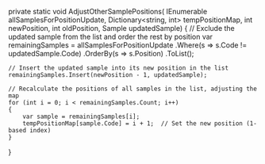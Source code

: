 private static void AdjustOtherSamplePositions(
    IEnumerable<Sample> allSamplesForPositionUpdate,
    Dictionary<string, int> tempPositionMap,
    int newPosition,
    int oldPosition,
    Sample updatedSample)
{
    // Exclude the updated sample from the list and order the rest by position
    var remainingSamples = allSamplesForPositionUpdate
        .Where(s => s.Code != updatedSample.Code)
        .OrderBy(s => s.Position)
        .ToList();

    // Insert the updated sample into its new position in the list
    remainingSamples.Insert(newPosition - 1, updatedSample);

    // Recalculate the positions of all samples in the list, adjusting the map
    for (int i = 0; i < remainingSamples.Count; i++)
    {
        var sample = remainingSamples[i];
        tempPositionMap[sample.Code] = i + 1;  // Set the new position (1-based index)
    }
}
